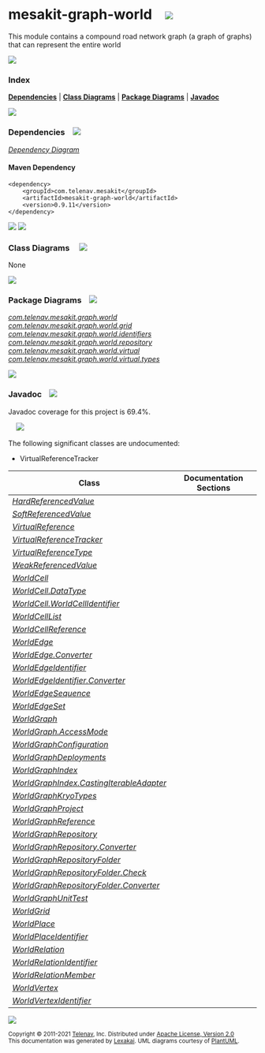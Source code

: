 [//]: # (start-user-text)



[//]: # (end-user-text)

# mesakit-graph-world &nbsp;&nbsp; <img src="https://www.mesakit.org/images/graph-32.png" srcset="https://www.mesakit.org/images/graph-32-2x.png 2x"/>

This module contains a compound road network graph (a graph of graphs) that can represent the entire world

<img src="https://www.kivakit.org/images/horizontal-line-512.png" srcset="https://www.kivakit.org/images/horizontal-line-512-2x.png 2x"/>

### Index



[**Dependencies**](#dependencies) | [**Class Diagrams**](#class-diagrams) | [**Package Diagrams**](#package-diagrams) | [**Javadoc**](#javadoc)

<img src="https://www.kivakit.org/images/horizontal-line-512.png" srcset="https://www.kivakit.org/images/horizontal-line-512-2x.png 2x"/>

### Dependencies <a name="dependencies"></a> &nbsp;&nbsp; <img src="https://www.kivakit.org/images/dependencies-32.png" srcset="https://www.kivakit.org/images/dependencies-32-2x.png 2x"/>

[*Dependency Diagram*](https://www.mesakit.org/0.9.11/lexakai/mesakit/mesakit-graph/world/documentation/diagrams/dependencies.svg)

#### Maven Dependency

    <dependency>
        <groupId>com.telenav.mesakit</groupId>
        <artifactId>mesakit-graph-world</artifactId>
        <version>0.9.11</version>
    </dependency>

<img src="https://www.kivakit.org/images/horizontal-line-128.png" srcset="https://www.kivakit.org/images/horizontal-line-128-2x.png 2x"/>

[//]: # (start-user-text)



[//]: # (end-user-text)

<img src="https://www.kivakit.org/images/horizontal-line-128.png" srcset="https://www.kivakit.org/images/horizontal-line-128-2x.png 2x"/>

### Class Diagrams <a name="class-diagrams"></a> &nbsp; &nbsp; <img src="https://www.kivakit.org/images/diagram-40.png" srcset="https://www.kivakit.org/images/diagram-40-2x.png 2x"/>

None

<img src="https://www.kivakit.org/images/horizontal-line-128.png" srcset="https://www.kivakit.org/images/horizontal-line-128-2x.png 2x"/>

### Package Diagrams <a name="package-diagrams"></a> &nbsp;&nbsp; <img src="https://www.kivakit.org/images/box-32.png" srcset="https://www.kivakit.org/images/box-32-2x.png 2x"/>

[*com.telenav.mesakit.graph.world*](https://www.mesakit.org/0.9.11/lexakai/mesakit/mesakit-graph/world/documentation/diagrams/com.telenav.mesakit.graph.world.svg)  
[*com.telenav.mesakit.graph.world.grid*](https://www.mesakit.org/0.9.11/lexakai/mesakit/mesakit-graph/world/documentation/diagrams/com.telenav.mesakit.graph.world.grid.svg)  
[*com.telenav.mesakit.graph.world.identifiers*](https://www.mesakit.org/0.9.11/lexakai/mesakit/mesakit-graph/world/documentation/diagrams/com.telenav.mesakit.graph.world.identifiers.svg)  
[*com.telenav.mesakit.graph.world.repository*](https://www.mesakit.org/0.9.11/lexakai/mesakit/mesakit-graph/world/documentation/diagrams/com.telenav.mesakit.graph.world.repository.svg)  
[*com.telenav.mesakit.graph.world.virtual*](https://www.mesakit.org/0.9.11/lexakai/mesakit/mesakit-graph/world/documentation/diagrams/com.telenav.mesakit.graph.world.virtual.svg)  
[*com.telenav.mesakit.graph.world.virtual.types*](https://www.mesakit.org/0.9.11/lexakai/mesakit/mesakit-graph/world/documentation/diagrams/com.telenav.mesakit.graph.world.virtual.types.svg)

<img src="https://www.kivakit.org/images/horizontal-line-128.png" srcset="https://www.kivakit.org/images/horizontal-line-128-2x.png 2x"/>

### Javadoc <a name="javadoc"></a> &nbsp;&nbsp; <img src="https://www.kivakit.org/images/books-32.png" srcset="https://www.kivakit.org/images/books-32-2x.png 2x"/>

Javadoc coverage for this project is 69.4%.  
  
&nbsp; &nbsp; <img src="https://www.mesakit.org/images/meter-70-96.png" srcset="https://www.mesakit.org/images/meter-70-96-2x.png 2x"/>


The following significant classes are undocumented:  

- VirtualReferenceTracker

| Class | Documentation Sections |
|---|---|
| [*HardReferencedValue*](https://www.mesakit.org/0.9.11/javadoc/mesakit/mesakit.graph.world/com/telenav/mesakit/graph/world/virtual/types/HardReferencedValue.html) |  |  
| [*SoftReferencedValue*](https://www.mesakit.org/0.9.11/javadoc/mesakit/mesakit.graph.world/com/telenav/mesakit/graph/world/virtual/types/SoftReferencedValue.html) |  |  
| [*VirtualReference*](https://www.mesakit.org/0.9.11/javadoc/mesakit/mesakit.graph.world/com/telenav/mesakit/graph/world/virtual/VirtualReference.html) |  |  
| [*VirtualReferenceTracker*](https://www.mesakit.org/0.9.11/javadoc/mesakit/mesakit.graph.world/com/telenav/mesakit/graph/world/virtual/VirtualReferenceTracker.html) |  |  
| [*VirtualReferenceType*](https://www.mesakit.org/0.9.11/javadoc/mesakit/mesakit.graph.world/com/telenav/mesakit/graph/world/virtual/VirtualReferenceType.html) |  |  
| [*WeakReferencedValue*](https://www.mesakit.org/0.9.11/javadoc/mesakit/mesakit.graph.world/com/telenav/mesakit/graph/world/virtual/types/WeakReferencedValue.html) |  |  
| [*WorldCell*](https://www.mesakit.org/0.9.11/javadoc/mesakit/mesakit.graph.world/com/telenav/mesakit/graph/world/grid/WorldCell.html) |  |  
| [*WorldCell.DataType*](https://www.mesakit.org/0.9.11/javadoc/mesakit/mesakit.graph.world/com/telenav/mesakit/graph/world/grid/WorldCell.DataType.html) |  |  
| [*WorldCell.WorldCellIdentifier*](https://www.mesakit.org/0.9.11/javadoc/mesakit/mesakit.graph.world/com/telenav/mesakit/graph/world/grid/WorldCell.WorldCellIdentifier.html) |  |  
| [*WorldCellList*](https://www.mesakit.org/0.9.11/javadoc/mesakit/mesakit.graph.world/com/telenav/mesakit/graph/world/grid/WorldCellList.html) |  |  
| [*WorldCellReference*](https://www.mesakit.org/0.9.11/javadoc/mesakit/mesakit.graph.world/com/telenav/mesakit/graph/world/grid/WorldCellReference.html) |  |  
| [*WorldEdge*](https://www.mesakit.org/0.9.11/javadoc/mesakit/mesakit.graph.world/com/telenav/mesakit/graph/world/WorldEdge.html) |  |  
| [*WorldEdge.Converter*](https://www.mesakit.org/0.9.11/javadoc/mesakit/mesakit.graph.world/com/telenav/mesakit/graph/world/WorldEdge.Converter.html) |  |  
| [*WorldEdgeIdentifier*](https://www.mesakit.org/0.9.11/javadoc/mesakit/mesakit.graph.world/com/telenav/mesakit/graph/world/identifiers/WorldEdgeIdentifier.html) |  |  
| [*WorldEdgeIdentifier.Converter*](https://www.mesakit.org/0.9.11/javadoc/mesakit/mesakit.graph.world/com/telenav/mesakit/graph/world/identifiers/WorldEdgeIdentifier.Converter.html) |  |  
| [*WorldEdgeSequence*](https://www.mesakit.org/0.9.11/javadoc/mesakit/mesakit.graph.world/com/telenav/mesakit/graph/world/WorldEdgeSequence.html) |  |  
| [*WorldEdgeSet*](https://www.mesakit.org/0.9.11/javadoc/mesakit/mesakit.graph.world/com/telenav/mesakit/graph/world/WorldEdgeSet.html) |  |  
| [*WorldGraph*](https://www.mesakit.org/0.9.11/javadoc/mesakit/mesakit.graph.world/com/telenav/mesakit/graph/world/WorldGraph.html) |  |  
| [*WorldGraph.AccessMode*](https://www.mesakit.org/0.9.11/javadoc/mesakit/mesakit.graph.world/com/telenav/mesakit/graph/world/WorldGraph.AccessMode.html) |  |  
| [*WorldGraphConfiguration*](https://www.mesakit.org/0.9.11/javadoc/mesakit/mesakit.graph.world/com/telenav/mesakit/graph/world/WorldGraphConfiguration.html) |  |  
| [*WorldGraphDeployments*](https://www.mesakit.org/0.9.11/javadoc/mesakit/mesakit.graph.world/com/telenav/mesakit/graph/world/WorldGraphDeployments.html) |  |  
| [*WorldGraphIndex*](https://www.mesakit.org/0.9.11/javadoc/mesakit/mesakit.graph.world/com/telenav/mesakit/graph/world/WorldGraphIndex.html) |  |  
| [*WorldGraphIndex.CastingIterableAdapter*](https://www.mesakit.org/0.9.11/javadoc/mesakit/mesakit.graph.world/com/telenav/mesakit/graph/world/WorldGraphIndex.CastingIterableAdapter.html) |  |  
| [*WorldGraphKryoTypes*](https://www.mesakit.org/0.9.11/javadoc/mesakit/mesakit.graph.world/com/telenav/mesakit/graph/world/WorldGraphKryoTypes.html) |  |  
| [*WorldGraphProject*](https://www.mesakit.org/0.9.11/javadoc/mesakit/mesakit.graph.world/com/telenav/mesakit/graph/world/WorldGraphProject.html) |  |  
| [*WorldGraphReference*](https://www.mesakit.org/0.9.11/javadoc/mesakit/mesakit.graph.world/com/telenav/mesakit/graph/world/repository/WorldGraphReference.html) |  |  
| [*WorldGraphRepository*](https://www.mesakit.org/0.9.11/javadoc/mesakit/mesakit.graph.world/com/telenav/mesakit/graph/world/repository/WorldGraphRepository.html) |  |  
| [*WorldGraphRepository.Converter*](https://www.mesakit.org/0.9.11/javadoc/mesakit/mesakit.graph.world/com/telenav/mesakit/graph/world/repository/WorldGraphRepository.Converter.html) |  |  
| [*WorldGraphRepositoryFolder*](https://www.mesakit.org/0.9.11/javadoc/mesakit/mesakit.graph.world/com/telenav/mesakit/graph/world/repository/WorldGraphRepositoryFolder.html) |  |  
| [*WorldGraphRepositoryFolder.Check*](https://www.mesakit.org/0.9.11/javadoc/mesakit/mesakit.graph.world/com/telenav/mesakit/graph/world/repository/WorldGraphRepositoryFolder.Check.html) |  |  
| [*WorldGraphRepositoryFolder.Converter*](https://www.mesakit.org/0.9.11/javadoc/mesakit/mesakit.graph.world/com/telenav/mesakit/graph/world/repository/WorldGraphRepositoryFolder.Converter.html) |  |  
| [*WorldGraphUnitTest*](https://www.mesakit.org/0.9.11/javadoc/mesakit/mesakit.graph.world/com/telenav/mesakit/graph/world/WorldGraphUnitTest.html) |  |  
| [*WorldGrid*](https://www.mesakit.org/0.9.11/javadoc/mesakit/mesakit.graph.world/com/telenav/mesakit/graph/world/grid/WorldGrid.html) |  |  
| [*WorldPlace*](https://www.mesakit.org/0.9.11/javadoc/mesakit/mesakit.graph.world/com/telenav/mesakit/graph/world/WorldPlace.html) |  |  
| [*WorldPlaceIdentifier*](https://www.mesakit.org/0.9.11/javadoc/mesakit/mesakit.graph.world/com/telenav/mesakit/graph/world/identifiers/WorldPlaceIdentifier.html) |  |  
| [*WorldRelation*](https://www.mesakit.org/0.9.11/javadoc/mesakit/mesakit.graph.world/com/telenav/mesakit/graph/world/WorldRelation.html) |  |  
| [*WorldRelationIdentifier*](https://www.mesakit.org/0.9.11/javadoc/mesakit/mesakit.graph.world/com/telenav/mesakit/graph/world/identifiers/WorldRelationIdentifier.html) |  |  
| [*WorldRelationMember*](https://www.mesakit.org/0.9.11/javadoc/mesakit/mesakit.graph.world/com/telenav/mesakit/graph/world/WorldRelationMember.html) |  |  
| [*WorldVertex*](https://www.mesakit.org/0.9.11/javadoc/mesakit/mesakit.graph.world/com/telenav/mesakit/graph/world/WorldVertex.html) |  |  
| [*WorldVertexIdentifier*](https://www.mesakit.org/0.9.11/javadoc/mesakit/mesakit.graph.world/com/telenav/mesakit/graph/world/identifiers/WorldVertexIdentifier.html) |  |  

[//]: # (start-user-text)



[//]: # (end-user-text)

<img src="https://www.kivakit.org/images/horizontal-line-512.png" srcset="https://www.kivakit.org/images/horizontal-line-512-2x.png 2x"/>

<sub>Copyright &#169; 2011-2021 [Telenav](https://telenav.com), Inc. Distributed under [Apache License, Version 2.0](LICENSE)</sub>  
<sub>This documentation was generated by [Lexakai](https://lexakai.org). UML diagrams courtesy of [PlantUML](https://plantuml.com).</sub>

